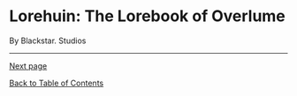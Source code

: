 # Lorehuin: The Lorebook of Overlume
By Blackstar. Studios

---

[Next page](/Lorehuin/Front/copyright.md)

[Back to Table of Contents](/Lorehuin/Front/table-of-contents.md)
